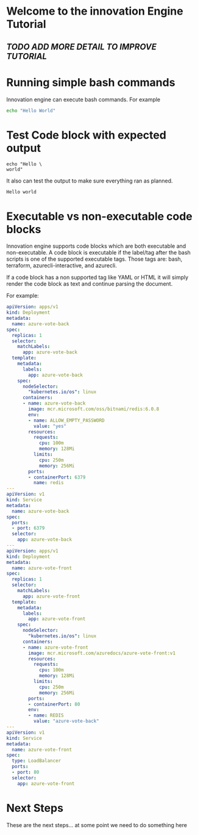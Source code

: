 # Welcome to the innovation Engine Tutorial

## _TODO ADD MORE DETAIL TO IMPROVE TUTORIAL_

# Running simple bash commands

Innovation engine can execute bash commands. For example

```bash
echo "Hello World"
```

# Test Code block with expected output

```azurecli-interactive
echo "Hello \
world"
```

It also can test the output to make sure everything ran as planned.

<!--expected_similarity=0.8-->

```
Hello world
```

# Executable vs non-executable code blocks

Innovation engine supports code blocks which are both executable and non-executable. A code block is executable if the label/tag after the bash scripts is one of the supported executable tags. Those tags are: bash, terraform, azurecli-interactive, and azurecli.

If a code block has a non supported tag like YAML or HTML it will simply render the code block as text and continue parsing the document.

For example:

```YAML
apiVersion: apps/v1
kind: Deployment
metadata:
  name: azure-vote-back
spec:
  replicas: 1
  selector:
    matchLabels:
      app: azure-vote-back
  template:
    metadata:
      labels:
        app: azure-vote-back
    spec:
      nodeSelector:
        "kubernetes.io/os": linux
      containers:
      - name: azure-vote-back
        image: mcr.microsoft.com/oss/bitnami/redis:6.0.8
        env:
        - name: ALLOW_EMPTY_PASSWORD
          value: "yes"
        resources:
          requests:
            cpu: 100m
            memory: 128Mi
          limits:
            cpu: 250m
            memory: 256Mi
        ports:
        - containerPort: 6379
          name: redis
---
apiVersion: v1
kind: Service
metadata:
  name: azure-vote-back
spec:
  ports:
  - port: 6379
  selector:
    app: azure-vote-back
---
apiVersion: apps/v1
kind: Deployment
metadata:
  name: azure-vote-front
spec:
  replicas: 1
  selector:
    matchLabels:
      app: azure-vote-front
  template:
    metadata:
      labels:
        app: azure-vote-front
    spec:
      nodeSelector:
        "kubernetes.io/os": linux
      containers:
      - name: azure-vote-front
        image: mcr.microsoft.com/azuredocs/azure-vote-front:v1
        resources:
          requests:
            cpu: 100m
            memory: 128Mi
          limits:
            cpu: 250m
            memory: 256Mi
        ports:
        - containerPort: 80
        env:
        - name: REDIS
          value: "azure-vote-back"
---
apiVersion: v1
kind: Service
metadata:
  name: azure-vote-front
spec:
  type: LoadBalancer
  ports:
  - port: 80
  selector:
    app: azure-vote-front

```

# Next Steps

These are the next steps... at some point we need to do something here

